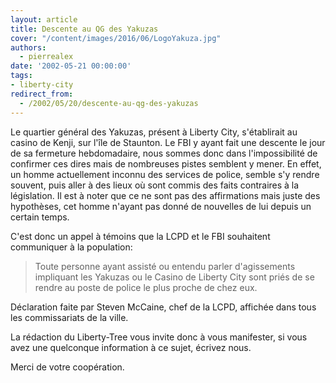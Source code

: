 ```yaml
---
layout: article
title: Descente au QG des Yakuzas
cover: "/content/images/2016/06/LogoYakuza.jpg"
authors:
  - pierrealex
date: '2002-05-21 00:00:00'
tags:
- liberty-city
redirect_from:
  - /2002/05/20/descente-au-qg-des-yakuzas
---
```


Le quartier général des Yakuzas, présent à Liberty City, s'établirait au casino de Kenji, sur l'île de Staunton. Le FBI y ayant fait une descente le jour de sa fermeture hebdomadaire, nous sommes donc dans l'impossibilité de confirmer ces dires mais de nombreuses pistes semblent y mener. En effet, un homme actuellement inconnu des services de police, semble s'y rendre souvent, puis aller à des lieux où sont commis des faits contraires à la législation. Il est à noter que ce ne sont pas des affirmations mais juste des hypothèses, cet homme n'ayant pas donné de nouvelles de lui depuis un certain temps.

C'est donc un appel à témoins que la LCPD et le FBI souhaitent communiquer à la population:

> Toute personne ayant assisté ou entendu parler d'agissements impliquant les Yakuzas ou le Casino de Liberty City sont priés de se rendre au poste de police le plus proche de chez eux.

Déclaration faite par Steven McCaine, chef de la LCPD, affichée dans tous les commissariats de la ville.

La rédaction du Liberty-Tree vous invite donc à vous manifester, si vous avez une quelconque information à ce sujet, écrivez nous.

Merci de votre coopération.
